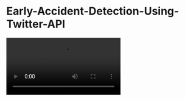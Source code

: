 # Early-Accident-Detection-Using-Twitter-API

<video src="App_preview.mp4"/>

In today’s society, people are always using their computer devices, especially smartphone. Through many applications inside the phone, we can easily find any information that we desired. Nowadays, news that are updated through Social Media applications can be obtained faster than the information that are searched manually through the internet browser, or news that are presented through a Television, given the option that many Social Media applications are allowing the users to spread their own opinion freely. An application goes by the name Twitter allowing us to gain information faster than any Social Media available today. This platform is used to share their thoughts about many kind of things that are happening in their lives, or share the latest news with the aim to make it go viral or a trending news where everyone can see. Unlike any other Social Media, Twitter have this features where you can repost a tweet called retweet. the more retweet that our tweet gets, the faster our tweet will spread.

My objective in this project is to gain information about an accident as fast as possible through Twitter. With the help of Twitter API, we can gain access through the tweeted texts of many different accounts. Through text processing, we will be able to create a Machine Learning model which can help us identify which text is about an accident and which text are not by going through keywords from each tweeted texts. However, with the limited amount of time given to create this project, I surf through Kaggle.com to find the dataset that I needed.

In this application, you will find:
  1. Requesting data trough Twitter API
  2. Processing text data in Bahasa using Natural Language Processing
  3. Prediction using Naive Bayes Machine Learning Model

Details regarding this applications can be found in the following link:
https://rpubs.com/MBagusDP/Early_Detection_of_Accident_From_Twitter
